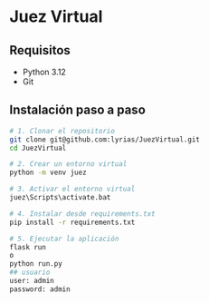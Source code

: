 # Juez Virtual


## Requisitos

- Python 3.12
- Git

## Instalación paso a paso

```bash
# 1. Clonar el repositorio
git clone git@github.com:lyrias/JuezVirtual.git
cd JuezVirtual

# 2. Crear un entorno virtual
python -m venv juez

# 3. Activar el entorno virtual
juez\Scripts\activate.bat

# 4. Instalar desde requirements.txt 
pip install -r requirements.txt

# 5. Ejecutar la aplicación
flask run
o
python run.py
## usuario
user: admin
password: admin

